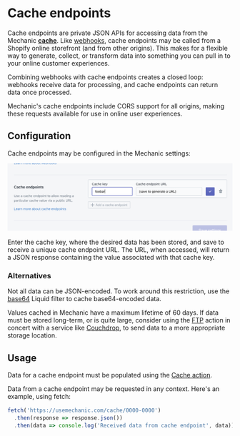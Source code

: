 # Cache endpoints

Cache endpoints are private JSON APIs for accessing data from the Mechanic [**cache**](./). Like [webhooks](../webhooks.md), cache endpoints may be called from a Shopify online storefront (and from other origins). This makes for a flexible way to generate, collect, or transform data into something you can pull in to your online customer experiences.

Combining webhooks with cache endpoints creates a closed loop: webhooks receive data for processing, and cache endpoints can return data once processed.

Mechanic's cache endpoints include CORS support for all origins, making these requests available for use in online user experiences.

## Configuration

Cache endpoints may be configured in the Mechanic settings:

![](../../.gitbook/assets/screen-shot-2021-09-14-at-12.30.46-pm.png)

Enter the cache key, where the desired data has been stored, and save to receive a unique cache endpoint URL. The URL, when accessed, will return a JSON response containing the value associated with that cache key.

### Alternatives

Not all data can be JSON-encoded. To work around this restriction, use the [base64](../liquid/filters/#base-64-decode\_base64) Liquid filter to cache base64-encoded data.

Values cached in Mechanic have a maximum lifetime of 60 days. If data must be stored long-term, or is quite large, consider using the [FTP](../../core/actions/ftp.md) action in concert with a service like [Couchdrop](https://couchdrop.io/), to send data to a more appropriate storage location.

## Usage

Data for a cache endpoint must be populated using the [Cache action](../../core/actions/cache.md).

Data from a cache endpoint may be requested in any context. Here's an example, using fetch:

```javascript
fetch('https://usemechanic.com/cache/0000-0000')
  .then(response => response.json())
  .then(data => console.log('Received data from cache endpoint', data));
```
